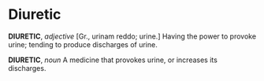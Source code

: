 # Diuretic

**DIURETIC**, _adjective_ \[Gr., urinam reddo; urine.\] Having the power to provoke urine; tending to produce discharges of urine.

**DIURETIC**, _noun_ A medicine that provokes urine, or increases its discharges.